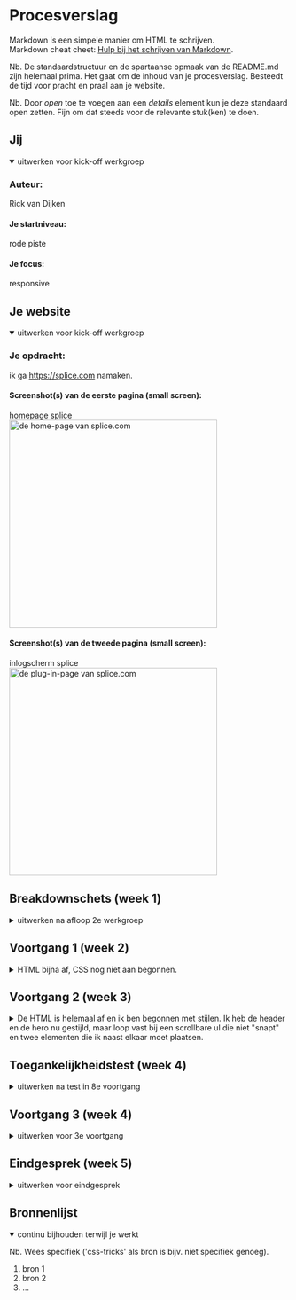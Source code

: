   # Procesverslag
Markdown is een simpele manier om HTML te schrijven.  
Markdown cheat cheet: [Hulp bij het schrijven van Markdown](https://github.com/adam-p/markdown-here/wiki/Markdown-Cheatsheet).

Nb. De standaardstructuur en de spartaanse opmaak van de README.md zijn helemaal prima. Het gaat om de inhoud van je procesverslag. Besteedt de tijd voor pracht en praal aan je website.

Nb. Door *open* toe te voegen aan een *details* element kun je deze standaard open zetten. Fijn om dat steeds voor de relevante stuk(ken) te doen.





## Jij

<details open>
<summary>uitwerken voor kick-off werkgroep</summary>

### Auteur:
Rick van Dijken

#### Je startniveau:
rode piste

#### Je focus:
responsive
 
</details>





## Je website

<details open>
<summary>uitwerken voor kick-off werkgroep</summary>

### Je opdracht:
ik ga https://splice.com namaken.

#### Screenshot(s) van de eerste pagina (small screen): 
homepage splice  
<img src="./images/splice_home_screenshot.png" width="375px" alt="de home-page van splice.com">

#### Screenshot(s) van de tweede pagina (small screen):
inlogscherm splice  
<img src="./images/splice_plugins_screenshot.png" width="375px" alt="de plug-in-page van splice.com">
 
</details>





## Breakdownschets (week 1)

<details>
<summary>uitwerken na afloop 2e werkgroep</summary>

### de eerste pagina: 
<img src="images/breakdown_home1.png" alt="1 van de 6 afbeeldingen van de breakdown van het startscherm">
<img src="images/breakdown_home2.png" alt="2 van de 6 afbeeldingen van de breakdown van het startscherm">
<img src="images/breakdown_home3.png" alt="3 van de 6 afbeeldingen van de breakdown van het startscherm">
<img src="images/breakdown_home4.png" alt="4 van de 6 afbeeldingen van de breakdown van het startscherm">
<img src="images/breakdown_home5.png" alt="5 van de 6 afbeeldingen van de breakdown van het startscherm">
<img src="images/breakdown_home6.png" alt="6 van de 6 afbeeldingen van de breakdown van het startscherm">

### de tweede pagina: 
<img src="images/breakdown_plugins1.png" alt="1 van de 6 afbeeldingen van de breakdown van het plugin-scherm">
<img src="images/breakdown_plugins2.png" alt="2 van de 6 afbeeldingen van de breakdown van het plugin-scherm">
<img src="images/breakdown_plugins3.png" alt="3 van de 6 afbeeldingen van de breakdown van het plugin-scherm">
<img src="images/breakdown_plugins4.png" alt="4 van de 6 afbeeldingen van de breakdown van het plugin-scherm">
<img src="images/breakdown_plugins5.png" alt="5 van de 6 afbeeldingen van de breakdown van het plugin-scherm">
<img src="images/breakdown_plugins6.png" alt="6 van de 6 afbeeldingen van de breakdown van het plugin-scherm">

### navigatie: 
<img src="images/breakdown_navigatie.png" width="375px" alt="breakdown van de navigatie">

### dropdown: 
<img src="images/breakdown_dropdown.png" width="375px" alt="breakdown van het dropdown-menu">

### form: 
<img src="images/breakdown_form.png" width="375px" alt="breakdown van het zoekveld">

</details>





## Voortgang 1 (week 2)

<details>
<summary>HTML bijna af, CSS nog niet aan begonnen.</summary>

### Stand van zaken
De breakdown schets kostte veel tijd, maar uiteindelijk scheelde het waarschrijnlijk
veel tijd bij het schrijven van de HTML. 

Ik heb tot nu toe alleen de HTML geschreven, maar veel afbeeldingen ontbreken nog. 
Ik ben nog nergens tegenaan gelopen, omdat ik nog niet aan het CSS bestand ben begonnen.

#### Screenshots HTML
<img src="images/voortgang1-screenshot1.png" width="375px" alt="HTML home-page">
<img src="images/voortgang1-screenshot2.png" width="375px" alt="HTML plugin-page">

Ik probeer na het inleveren van dit document om 18:00 (19-09-21) nog aan de CSS te beginnen.
Dus wellicht heb ik morgen ook al wat gestijld.


### Agenda voor meeting
samen met je groepje opstellen

| Rick           | student 2          | student 3    | student 4        |
| ---            | ---                | ---          | ---              |
| Ik heb zelf    | en dit             | en ik dit    | en dan ik dat    |
| niets te       | dit als er tijd is | nog een punt | dit wil ik zeker |
| bespreken, dus | ...                | ...          | ...              |
| ik luister mee.|


### Verslag van meeting
hier na afloop snel de uitkomsten van de meeting vastleggen

- Ik heb veel vragen gesteld over de structuur van mijn HTML. Die klopt nu na de feedback bijna volledig. 
  Er missen alleen nog een paar afbeeldingen.
- punt 2
- nog een punt
- ...

</details>





## Voortgang 2 (week 3)

<details>
<summary>De HTML is helemaal af en ik ben begonnen met stijlen. Ik heb de header en de hero nu gestijld,
maar loop vast bij een scrollbare ul die niet "snapt"  en twee elementen die ik naast elkaar moet plaatsen.</summary>

### Stand van zaken
Hun website:
<img src="images/voortgang2-1.png" alt="splice home">

Mijn versie:
<img src="images/voortgang2-2.png" alt="splice home remake">


### Agenda voor meeting
samen met je groepje opstellen

| Rick           | Esther             | student 3    | student 4        |
| ---            | ---                | ---          | ---              |
| Een a naast een| header animatie    | en ik dit    | en dan ik dat    |
| h3 plaatsen    | dit als er tijd i= | nog een punt | dit wil ik zeker |
|zonder container| ...               | ...          | ...              |
| &              |
|order veranderen|
| van li's items |

### Verslag van meeting
hier na afloop snel de uitkomsten van de meeting vastleggen

- punt 1
- punt 2
- nog een punt
- ...

</details>





## Toegankelijkheidstest (week 4)

<details>
<summary>uitwerken na test in 8e voortgang</summary>

### Bevindingen
Lijst met je bevindingen die in de test naar voren kwamen:

#### Titel eerste bevinding
Hier korte omschrijving (met indien nodig een afbeelding)

Hier een omschrijving van hoe het opgelost kan worden (met indien nodig een afbeelding)


#### Titel tweede bevinding. 
Hier korte omschrijving (met indien nodig een afbeelding)

Hier een omschrijving van hoe het opgelost kan worden (met indien nodig een afbeelding)


#### Titel volgende bevinding. 
Hier korte omschrijving (met indien nodig een afbeelding)

Hier een omschrijving van hoe het opgelost kan worden (met indien nodig een afbeelding)


#### Titel nog een bevinding. 
Hier korte omschrijving (met indien nodig een afbeelding)

Hier een omschrijving van hoe het opgelost kan worden (met indien nodig een afbeelding)

</details>





## Voortgang 3 (week 4)

<details>
<summary>uitwerken voor 3e voortgang</summary>

### Stand van zaken
hier dit ging goed & dit was lastig (neem ook screenshots op van delen van je website en code)


### Agenda voor meeting
samen met je groepje opstellen

| student 1      | student 2          | student 3    | student 4        |
| ---            | ---                | ---          | ---              |
| dit bespreken  | en dit             | en ik dit    | en dan ik dat    |
| en dat ook nog | dit als er tijd is | nog een punt | dit wil ik zeker |
| ...            | ...                | ...          | ...              |


### Verslag van meeting
hier na afloop snel de uitkomsten van de meeting vastleggen

- punt 1
- punt 2
- nog een punt
- ...

</details>





## Eindgesprek (week 5)

<details>
<summary>uitwerken voor eindgesprek</summary>

### Stand van zaken
hier dit ging goed & dit was lastig (neem ook screenshots op van delen van je website en code)

### Screenshot(s)

hier screenshot(s) van je eindresultaat

</details>





## Bronnenlijst

<details open>
<summary>continu bijhouden terwijl je werkt</summary>

Nb. Wees specifiek ('css-tricks' als bron is bijv. niet specifiek genoeg).

1. bron 1
2. bron 2
3. ...

</details>